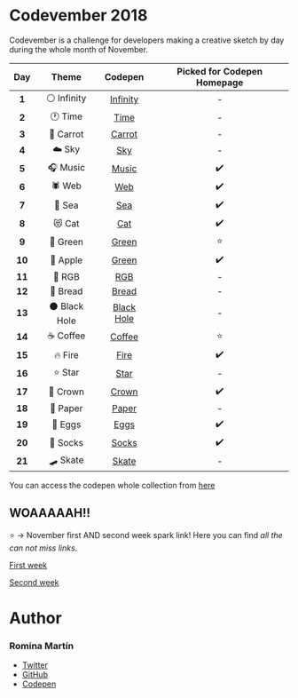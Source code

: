 # Codevember 2018

Codevember is a challenge for developers making a creative sketch by day during the whole month of November. 

| Day   | Theme | Codepen | Picked for Codepen Homepage|
|:-----:|:-----:|:-------:|:--------------------------:|
| **1** | :white_circle: Infinity | [Infinity](https://codepen.io/RominaMartin/full/mQbdWE/) | - |
| **2** | :clock1: Time | [Time](https://codepen.io/RominaMartin/full/PxYMNO/) | - |
| **3** | :carrot: Carrot | [Carrot](https://codepen.io/RominaMartin/full/KrKRzx/) | - |
| **4** | :cloud: Sky | [Sky](https://codepen.io/RominaMartin/full/XyJXxW/) | - |
| **5** | :headphones: Music | [Music](https://codepen.io/RominaMartin/full/OaVWqM/) | :heavy_check_mark: |
| **6** | :spider: Web | [Web](https://codepen.io/RominaMartin/full/pQjrqV/) | :heavy_check_mark: |
| **7** | :ocean: Sea | [Sea](https://codepen.io/RominaMartin/full/xQZqyM/) | :heavy_check_mark: |
| **8** | :heart_eyes_cat: Cat | [Cat](https://codepen.io/RominaMartin/full/yQOjye/) | :heavy_check_mark: |
| **9** | :green_heart: Green | [Green](https://codepen.io/RominaMartin/full/vQKaBK/) | :star: |
| **10** | :apple: Apple | [Green](https://codepen.io/RominaMartin/full/XyKwoy/) | :heavy_check_mark: |
| **11** | :art: RGB | [RGB](https://codepen.io/RominaMartin/full/KrgXqW/) | - |
| **12** | :bread: Bread | [Bread](https://codepen.io/RominaMartin/full/PxbVKr/) | - |
| **13** | :black_circle: Black Hole | [Black Hole](https://codepen.io/RominaMartin/full/eQgwRM/) | - |
| **14** | :coffee: Coffee | [Coffee](https://codepen.io/RominaMartin/full/gQWPxg/) | :star: |
| **15** | :fire: Fire | [Fire](https://codepen.io/RominaMartin/full/KrqMVw/) | :heavy_check_mark: |
| **16** | :star: Star | [Star](https://codepen.io/RominaMartin/full/RqZGwO/) | - |
| **17** | :crown: Crown | [Crown](https://codepen.io/RominaMartin/full/bQrQNm/) | :heavy_check_mark: |
| **18** | :raised_back_of_hand: Paper | [Paper](https://codepen.io/RominaMartin/full/vQegvr/) | - |
| **19** | :egg: Eggs | [Eggs](https://codepen.io/RominaMartin/full/MzOjVJ/) | :heavy_check_mark: |
| **20** | :socks: Socks | [Socks](https://codepen.io/RominaMartin/full/bQaRov/) | :heavy_check_mark: |
| **21** | :skateboard: Skate | [Skate](https://codepen.io/RominaMartin/full/EOQbbJ/) | - |


You can access the codepen whole collection from [here](https://codepen.io/collection/Xqmkdo/)


## WOAAAAAH!!
:star: -> November first AND second week spark link! Here you can find _all the can not miss links_.

[First week](https://codepen.io/spark/102)

[Second week](https://codepen.io/spark/103)

# Author
### Romina Martín
- [Twitter](https://twitter.com/rominamartinlib)
- [GitHub](https://github.com/rominamartin)
- [Codepen](https://codepen.io/rominamartin)